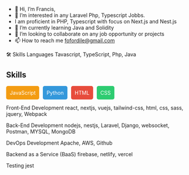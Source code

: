 - 👋 Hi, I’m Francis,
- 👀 I’m interested in any Laravel Php, Typescript Jobbs.
- I am proficient in PHP, Typescript with focus on Next.js and Nest.js
- 🌱 I’m currently learning Java and Solidity
- 💞️ I’m looking to collaborate on any job opportunity or projects
- 📫 How to reach me fofordile@gmail.com

🛠️ Skills
Languages
Tavascript, TypeScript, Php, Java

## Skills

<div style="display: flex; flex-wrap: wrap; gap: 10px;">
  <div style="background-color: #f39c12; color: white; padding: 10px; border-radius: 5px;">JavaScript</div>
  <div style="background-color: #3498db; color: white; padding: 10px; border-radius: 5px;">Python</div>
  <div style="background-color: #e74c3c; color: white; padding: 10px; border-radius: 5px;">HTML</div>
  <div style="background-color: #2ecc71; color: white; padding: 10px; border-radius: 5px;">CSS</div>
</div>

Front-End Development
react, nextjs, vuejs, tailwind-css, html, css, sass, jquery, Webpack

Back-End Development
nodejs, nestjs, Laravel, Django, websocket, Postman, MYSQL, MongoDB

DevOps Development
Apache, AWS, Github

Backend as a Service (BaaS)
firebase, netlify, vercel

Testing
jest

